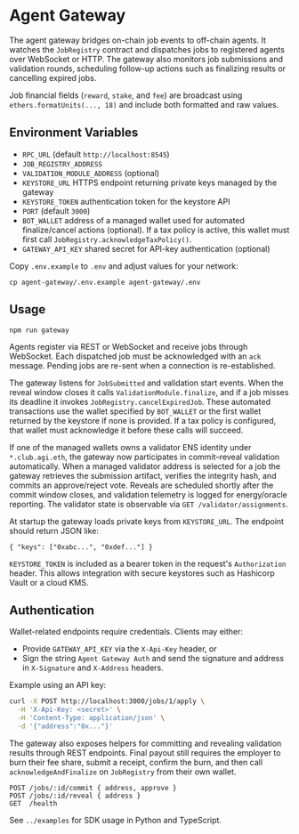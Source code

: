 # Agent Gateway

The agent gateway bridges on-chain job events to off-chain agents. It watches the `JobRegistry` contract and dispatches jobs to registered agents over WebSocket or HTTP. The gateway also monitors job submissions and validation rounds, scheduling follow-up actions such as finalizing results or cancelling expired jobs.

Job financial fields (`reward`, `stake`, and `fee`) are broadcast using `ethers.formatUnits(..., 18)` and include both formatted and raw values.

## Environment Variables

- `RPC_URL` (default `http://localhost:8545`)
- `JOB_REGISTRY_ADDRESS`
- `VALIDATION_MODULE_ADDRESS` (optional)
- `KEYSTORE_URL` HTTPS endpoint returning private keys managed by the gateway
- `KEYSTORE_TOKEN` authentication token for the keystore API
- `PORT` (default `3000`)
- `BOT_WALLET` address of a managed wallet used for automated finalize/cancel actions (optional). If a tax policy is active, this wallet must first call `JobRegistry.acknowledgeTaxPolicy()`.
- `GATEWAY_API_KEY` shared secret for API-key authentication (optional)

Copy `.env.example` to `.env` and adjust values for your network:

```
cp agent-gateway/.env.example agent-gateway/.env
```

## Usage

```
npm run gateway
```

Agents register via REST or WebSocket and receive jobs through WebSocket.
Each dispatched job must be acknowledged with an `ack` message. Pending
jobs are re-sent when a connection is re-established.

The gateway listens for `JobSubmitted` and validation start events. When the
reveal window closes it calls `ValidationModule.finalize`, and if a job misses
its deadline it invokes `JobRegistry.cancelExpiredJob`. These automated
transactions use the wallet specified by `BOT_WALLET` or the first wallet
returned by the keystore if none is provided. If a tax policy is configured,
that wallet must acknowledge it before these calls will succeed.

If one of the managed wallets owns a validator ENS identity under
`*.club.agi.eth`, the gateway now participates in commit–reveal validation
automatically. When a managed validator address is selected for a job the
gateway retrieves the submission artifact, verifies the integrity hash, and
commits an approve/reject vote. Reveals are scheduled shortly after the commit
window closes, and validation telemetry is logged for energy/oracle reporting.
The validator state is observable via `GET /validator/assignments`.

At startup the gateway loads private keys from `KEYSTORE_URL`. The endpoint
should return JSON like:

```
{ "keys": ["0xabc...", "0xdef..."] }
```

`KEYSTORE_TOKEN` is included as a bearer token in the request's `Authorization`
header. This allows integration with secure keystores such as Hashicorp Vault
or a cloud KMS.

## Authentication

Wallet-related endpoints require credentials. Clients may either:

- Provide `GATEWAY_API_KEY` via the `X-Api-Key` header, or
- Sign the string `Agent Gateway Auth` and send the signature and address in
  `X-Signature` and `X-Address` headers.

Example using an API key:

```bash
curl -X POST http://localhost:3000/jobs/1/apply \
  -H 'X-Api-Key: <secret>' \
  -H 'Content-Type: application/json' \
  -d '{"address":"0x..."}'
```

The gateway also exposes helpers for committing and revealing validation
results through REST endpoints. Final payout still requires the employer to
burn their fee share, submit a receipt, confirm the burn, and then call
`acknowledgeAndFinalize` on `JobRegistry` from their own wallet.

```
POST /jobs/:id/commit { address, approve }
POST /jobs/:id/reveal { address }
GET  /health
```

See `../examples` for SDK usage in Python and TypeScript.
